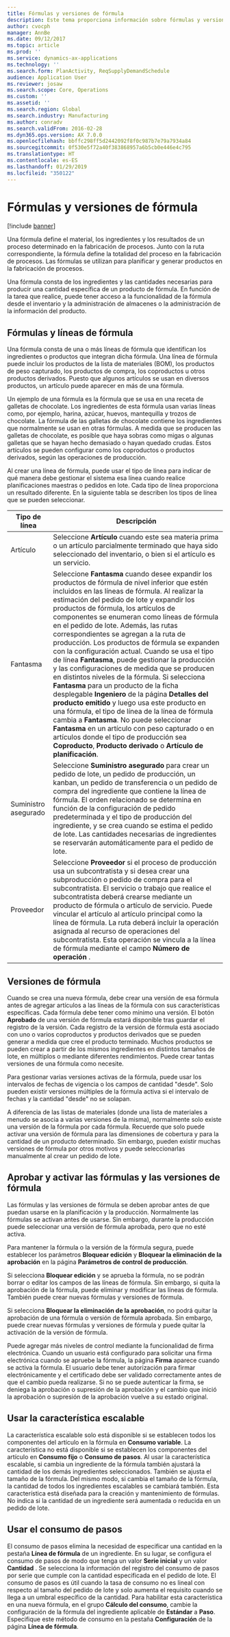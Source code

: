 ```yaml
---
title: Fórmulas y versiones de fórmula
description: Este tema proporciona información sobre fórmulas y versiones de fórmula. Una fórmula define el material, los ingredientes y los resultados de un proceso determinado en la fabricación de procesos. Las fórmulas se utilizan para planificar y generar productos en la fabricación de procesos.
author: cvocph
manager: AnnBe
ms.date: 09/12/2017
ms.topic: article
ms.prod: ''
ms.service: dynamics-ax-applications
ms.technology: ''
ms.search.form: PlanActivity, ReqSupplyDemandSchedule
audience: Application User
ms.reviewer: josaw
ms.search.scope: Core, Operations
ms.custom: ''
ms.assetid: ''
ms.search.region: Global
ms.search.industry: Manufacturing
ms.author: conradv
ms.search.validFrom: 2016-02-28
ms.dyn365.ops.version: AX 7.0.0
ms.openlocfilehash: bbffc298ff5d2442092f8f0c987b7e79a7934a84
ms.sourcegitcommit: 0f530e5f72a40f383868957a6b5cb0e446e4c795
ms.translationtype: HT
ms.contentlocale: es-ES
ms.lasthandoff: 01/29/2019
ms.locfileid: "350122"
---
```

# <a name="formulas-and-formula-versions"></a>Fórmulas y versiones de fórmula

[!include [banner](../includes/banner.md)]

Una fórmula define el material, los ingredientes y los resultados de un proceso determinado en la fabricación de procesos. Junto con la ruta correspondiente, la fórmula define la totalidad del proceso en la fabricación de procesos. Las fórmulas se utilizan para planificar y generar productos en la fabricación de procesos.

Una fórmula consta de los ingredientes y las cantidades necesarias para producir una cantidad específica de un producto de fórmula. En función de la tarea que realice, puede tener acceso a la funcionalidad de la fórmula desde el inventario y la administración de almacenes o la administración de la información del producto.

## <a name="formulas-and-formula-lines"></a>Fórmulas y líneas de fórmula
Una fórmula consta de una o más líneas de fórmula que identifican los ingredientes o productos que integran dicha fórmula. Una línea de fórmula puede incluir los productos de la lista de materiales (BOM), los productos de peso capturado, los productos de compra, los coproductos u otros productos derivados. Puesto que algunos artículos se usan en diversos productos, un artículo puede aparecer en más de una fórmula.

Un ejemplo de una fórmula es la fórmula que se usa en una receta de galletas de chocolate. Los ingredientes de esta fórmula usan varias líneas como, por ejemplo, harina, azúcar, huevos, mantequilla y trozos de chocolate. La fórmula de las galletas de chocolate contiene los ingredientes que normalmente se usan en otras fórmulas. A medida que se producen las galletas de chocolate, es posible que haya sobras como migas o algunas galletas que se hayan hecho demasiado o hayan quedado crudas. Estos artículos se pueden configurar como los coproductos o productos derivados, según las operaciones de producción.

Al crear una línea de fórmula, puede usar el tipo de línea para indicar de qué manera debe gestionar el sistema esa línea cuando realice planificaciones maestras o pedidos en lote. Cada tipo de línea proporciona un resultado diferente. En la siguiente tabla se describen los tipos de línea que se pueden seleccionar. 

| Tipo de línea     | Descripción  |
|---------------|--------------|
| Artículo          | Seleccione **Artículo** cuando este sea materia prima o un artículo parcialmente terminado que haya sido seleccionado del inventario, o bien si el artículo es un servicio. |
| Fantasma       | Seleccione **Fantasma** cuando desee expandir los productos de fórmula de nivel inferior que estén incluidos en las líneas de fórmula. Al realizar la estimación del pedido de lote y expandir los productos de fórmula, los artículos de componentes se enumeran como líneas de fórmula en el pedido de lote. Además, las rutas correspondientes se agregan a la ruta de producción. Los productos de fórmula se expanden con la configuración actual. Cuando se usa el tipo de línea **Fantasma**, puede gestionar la producción y las configuraciones de medida que se producen en distintos niveles de la fórmula. Si selecciona **Fantasma** para un producto de la ficha desplegable **Ingeniero** de la página **Detalles del producto emitido** y luego usa este producto en una fórmula, el tipo de línea de la línea de fórmula cambia a **Fantasma**. No puede seleccionar **Fantasma** en un artículo con peso capturado o en artículos donde el tipo de producción sea **Coproducto**, **Producto derivado** o **Artículo de planificación**. |
| Suministro asegurado | Seleccione **Suministro asegurado** para crear un pedido de lote, un pedido de producción, un kanban, un pedido de transferencia o un pedido de compra del ingrediente que contiene la línea de fórmula. El orden relacionado se determina en función de la configuración de pedido predeterminada y el tipo de producción del ingrediente, y se crea cuando se estima el pedido de lote. Las cantidades necesarias de ingredientes se reservarán automáticamente para el pedido de lote. |
| Proveedor        | Seleccione **Proveedor** si el proceso de producción usa un subcontratista y si desea crear una subproducción o pedido de compra para el subcontratista. El servicio o trabajo que realice el subcontratista deberá crearse mediante un producto de fórmula o artículo de servicio. Puede vincular el artículo al artículo principal como la línea de fórmula. La ruta deberá incluir la operación asignada al recurso de operaciones del subcontratista. Esta operación se vincula a la línea de fórmula mediante el campo **Número de operación** . |

## <a name="formula-versions"></a>Versiones de fórmula
Cuando se crea una nueva fórmula, debe crear una versión de esa fórmula antes de agregar artículos a las líneas de la fórmula con sus características específicas. Cada fórmula debe tener como mínimo una versión. El botón **Aprobado** de una versión de fórmula estará disponible tras guardar el registro de la versión. Cada registro de la versión de fórmula está asociado con uno o varios coproductos y productos derivados que se pueden generar a medida que cree el producto terminado. Muchos productos se pueden crear a partir de los mismos ingredientes en distintos tamaños de lote, en múltiplos o mediante diferentes rendimientos. Puede crear tantas versiones de una fórmula como necesite.

Para gestionar varias versiones activas de la fórmula, puede usar los intervalos de fechas de vigencia o los campos de cantidad "desde". Solo pueden existir versiones múltiples de la fórmula activa si el intervalo de fechas y la cantidad "desde" no se solapan.

A diferencia de las listas de materiales (donde una lista de materiales a menudo se asocia a varias versiones de la misma), normalmente solo existe una versión de la fórmula por cada fórmula. Recuerde que solo puede activar una versión de fórmula para las dimensiones de cobertura y para la cantidad de un producto determinado. Sin embargo, pueden existir muchas versiones de fórmula por otros motivos y puede seleccionarlas manualmente al crear un pedido de lote.

## <a name="approve-and-activate-formulas-and-formula-versions"></a>Aprobar y activar las fórmulas y las versiones de fórmula
Las fórmulas y las versiones de fórmula se deben aprobar antes de que puedan usarse en la planificación y la producción. Normalmente las fórmulas se activan antes de usarse. Sin embargo, durante la producción puede seleccionar una versión de fórmula aprobada, pero que no esté activa.

Para mantener la fórmula o la versión de la fórmula segura, puede establecer los parámetros **Bloquear edición** y **Bloquear la eliminación de la aprobación** en la página **Parámetros de control de producción**.

Si selecciona **Bloquear edición** y se aprueba la fórmula, no se podrán borrar o editar los campos de las líneas de fórmula. Sin embargo, si quita la aprobación de la fórmula, puede eliminar y modificar las líneas de fórmula. También puede crear nuevas fórmulas y versiones de fórmula.

Si selecciona **Bloquear la eliminación de la aprobación**, no podrá quitar la aprobación de una fórmula o versión de fórmula aprobada. Sin embargo, puede crear nuevas fórmulas y versiones de fórmula y puede quitar la activación de la versión de fórmula.

Puede agregar más niveles de control mediante la funcionalidad de firma electrónica. Cuando un usuario está configurado para solicitar una firma electrónica cuando se apruebe la fórmula, la página **Firma** aparece cuando se activa la fórmula. El usuario debe tener autorización para firmar electrónicamente y el certificado debe ser validado correctamente antes de que el cambio pueda realizarse. Si no se puede autenticar la firma, se deniega la aprobación o supresión de la aprobación y el cambio que inició la aprobación o supresión de la aprobación vuelve a su estado original.

## <a name="use-the-scalable-feature"></a>Usar la característica escalable
La característica escalable solo está disponible si se establecen todos los componentes del artículo en la fórmula en **Consumo variable**. La característica no está disponible si se establecen los componentes del artículo en **Consumo fijo** o **Consumo de pasos**. Al usar la característica escalable, si cambia un ingrediente de la fórmula también ajustará la cantidad de los demás ingredientes seleccionados. También se ajusta el tamaño de la fórmula. Del mismo modo, si cambia el tamaño de la fórmula, la cantidad de todos los ingredientes escalables se cambiará también. Esta característica está diseñada para la creación y mantenimiento de fórmulas. No indica si la cantidad de un ingrediente será aumentada o reducida en un pedido de lote.

## <a name="use-step-consumption"></a>Usar el consumo de pasos
El consumo de pasos elimina la necesidad de especificar una cantidad en la pestaña **Línea de fórmula** de un ingrediente. En su lugar, se configura el consumo de pasos de modo que tenga un valor **Serie inicial** y un valor **Cantidad** . Se selecciona la información del registro del consumo de pasos por serie que cumple con la cantidad especificada en el pedido de lote. El consumo de pasos es útil cuando la tasa de consumo no es lineal con respecto al tamaño del pedido de lote y solo aumenta el requisito cuando se llega a un umbral específico de la cantidad. Para habilitar esta característica en una nueva fórmula, en el grupo **Cálculo del consumo**, cambie la configuración de la fórmula del ingrediente aplicable de **Estándar** a **Paso**. Especifique este método de consumo en la pestaña **Configuración** de la página **Línea de fórmula**.
